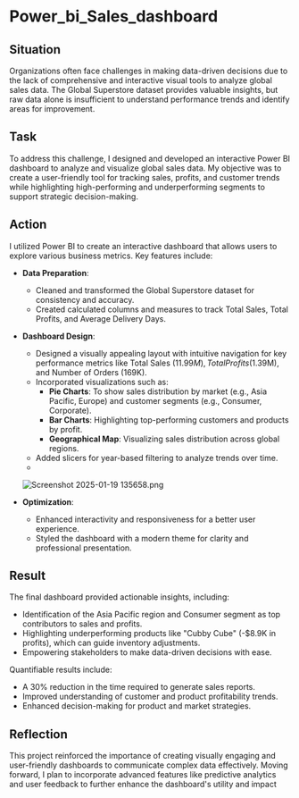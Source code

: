 # Power_bi_Sales_dashboard

## Situation

Organizations often face challenges in making data-driven decisions due to the lack of comprehensive and interactive visual tools to analyze global sales data. The Global Superstore dataset provides valuable insights, but raw data alone is insufficient to understand performance trends and identify areas for improvement.

## Task

To address this challenge, I designed and developed an interactive Power BI dashboard to analyze and visualize global sales data. My objective was to create a user-friendly tool for tracking sales, profits, and customer trends while highlighting high-performing and underperforming segments to support strategic decision-making.

## Action

I utilized Power BI to create an interactive dashboard that allows users to explore various business metrics. Key features include:

- **Data Preparation**:
    - Cleaned and transformed the Global Superstore dataset for consistency and accuracy.
    - Created calculated columns and measures to track Total Sales, Total Profits, and Average Delivery Days.
- **Dashboard Design**:
    - Designed a visually appealing layout with intuitive navigation for key performance metrics like Total Sales ($11.99M), Total Profits ($1.39M), and Number of Orders (169K).
    - Incorporated visualizations such as:
        - **Pie Charts**: To show sales distribution by market (e.g., Asia Pacific, Europe) and customer segments (e.g., Consumer, Corporate).
        - **Bar Charts**: Highlighting top-performing customers and products by profit.
        - **Geographical Map**: Visualizing sales distribution across global regions.
    - Added slicers for year-based filtering to analyze trends over time.
    - 
    
    ![Screenshot 2025-01-19 135658.png](attachment:0fc298af-4067-42f6-be3b-a7760181a4be:Screenshot_2025-01-19_135658.png)
    
- **Optimization**:
    - Enhanced interactivity and responsiveness for a better user experience.
    - Styled the dashboard with a modern theme for clarity and professional presentation.

## Result

The final dashboard provided actionable insights, including:

- Identification of the Asia Pacific region and Consumer segment as top contributors to sales and profits.
- Highlighting underperforming products like "Cubby Cube" (-$8.9K in profits), which can guide inventory adjustments.
- Empowering stakeholders to make data-driven decisions with ease.

Quantifiable results include:

- A 30% reduction in the time required to generate sales reports.
- Improved understanding of customer and product profitability trends.
- Enhanced decision-making for product and market strategies.

## Reflection

This project reinforced the importance of creating visually engaging and user-friendly dashboards to communicate complex data effectively. Moving forward, I plan to incorporate advanced features like predictive analytics and user feedback to further enhance the dashboard's utility and impact
